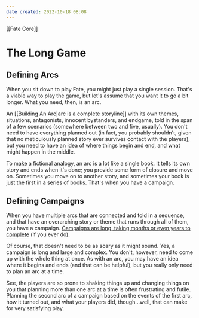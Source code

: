 ```yaml
---
date created: 2022-10-18 08:08
---
```


[[Fate Core]]

# The Long Game

## Defining Arcs

When you sit down to play Fate, you might just play a single session.  That's a viable way to play the game, but let's assume that you want it to go a bit longer. What you need, then, is an arc.

An [[Building An Arc|arc is a complete storyline]] with its own themes, situations, antagonists, innocent bystanders, and endgame, told in the span of a few scenarios (somewhere between two and five, usually). You don't need to have everything planned out (in fact, you probably shouldn't, given that no meticulously planned story ever survives contact with the players), but you need to have an idea of where things begin and end, and what might happen in the middle.

To make a fictional analogy, an arc is a lot like a single book. It tells its own story and ends when it's done; you provide some form of closure and move on. Sometimes you move on to another story, and sometimes your book is just the first in a series of books. That's when you have a campaign.

## Defining Campaigns

When you have multiple arcs that are connected and told in a sequence, and that have an overarching story or theme that runs through all of them, you have a campaign. [Campaigns are long, taking months or even years to complete](../building-campaign/index.html) (if you ever do).

Of course, that doesn't need to be as scary as it might sound. Yes, a campaign is long and large and complex. You don't, however, need to come up with the whole thing at once. As with an arc, you may have an idea where it begins and ends (and that can be helpful), but you really only need to plan an arc at a time.

See, the players are so prone to shaking things up and changing things on you that planning more than one arc at a time is often frustrating and futile. Planning the second arc of a campaign based on the events of the first arc, how it turned out, and what your players did, though...well, that can make for very satisfying play.

